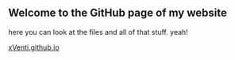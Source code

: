## Welcome to the GitHub page of my website

here you can look at the files and all of that stuff. yeah!

[xVenti.github.io](xVenti.github.io)
